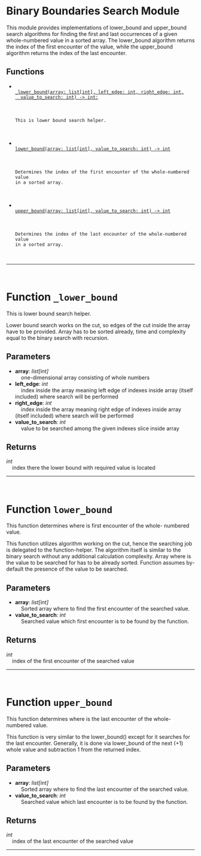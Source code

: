<h1>Binary Boundaries Search Module</h1>
  This module provides implementations of lower_bound and upper_bound search algorithms for finding the first and last occurrences of a given whole-numbered value in a sorted array. The lower_bound algorithm returns the index of the first encounter of the value, while the upper_bound algorithm returns the index of the last encounter.  
<h2>Functions</h2>
<ul>
<li> <a href='#function-_lower_bound'><code>
_lower_bound(array: list[int], left_edge: int, right_edge: int,
  value_to_search: int) -> int:
</code></a> <br>
&nbsp;&nbsp;&nbsp;&nbsp;

```
This is lower bound search helper.
```

<br></li>

<li> <a href='#function-lower_bound'><code>
lower_bound(array: list[int], value_to_search: int) -> int
</code></a> <br>
&nbsp;&nbsp;&nbsp;&nbsp;

```
Determines the index of the first encounter of the whole-numbered value
in a sorted array.
```

<br></li>

<li> <a href='#function-upper_bound'><code>
upper_bound(array: list[int], value_to_search: int) -> int
</code></a> <br>
&nbsp;&nbsp;&nbsp;&nbsp;

```
Determines the index of the last encounter of the whole-numbered value
in a sorted array.
```

<br></li>

</ul>

______________________________________________________________________

<div style="page-break-after: always; visibility: hidden"></div>
<br>
<h1 id="function-_lower_bound">
<strong>Function</strong>
<code>_lower_bound</code></h1>
This is lower bound search helper.

Lower bound search works on the cut,
so edges of the cut inside the array have to be provided.
Array has to be sorted already, time and complexity equal
to the binary search with recursion.

<h2>Parameters</h2>
<ul>
<li> <strong>array</strong>: <em>list[int]</em> <br>
&nbsp;&nbsp;&nbsp;&nbsp;one-dimensional array consisting of whole numbers <br></li>
<li> <strong>left_edge</strong>: <em>int</em> <br>
&nbsp;&nbsp;&nbsp;&nbsp;index inside the array meaning left edge of indexes inside array (itself included) where search will be performed <br></li>
<li> <strong>right_edge</strong>: <em>int</em> <br>
&nbsp;&nbsp;&nbsp;&nbsp;index inside the array meaning right edge of indexes inside array (itself included) where search will be performed <br></li>
<li> <strong>value_to_search</strong>: <em>int</em> <br>
&nbsp;&nbsp;&nbsp;&nbsp;value to be searched among the given indexes slice inside array <br></li>
</ul>
<h2>Returns</h2>
<em>int</em> <br>
&nbsp;&nbsp;&nbsp;&nbsp;index there the lower bound with required value is located <br>

______________________________________________________________________

<div style="page-break-after: always; visibility: hidden"></div>
<br>
<h1 id="function-lower_bound">
<strong>Function</strong>
<code>lower_bound</code></h1>
This function determines where is first encounter of the whole-
numbered value.

This function utilizes algorithm working on the cut, hence the
searching job is delegated to the function-helper. The algorithm
itself is similar to the binary search without any additional
calculation complexity.
Array where is the value to be searched for has to be already sorted.
Function assumes by-default the presence of the value to be searched.

<h2>Parameters</h2>
<ul>
<li> <strong>array</strong>: <em>list[int]</em> <br>
&nbsp;&nbsp;&nbsp;&nbsp;Sorted array where to find the first encounter of the searched value. <br></li>
<li> <strong>value_to_search</strong>: <em>int</em> <br>
&nbsp;&nbsp;&nbsp;&nbsp;Searched value which first encounter is to be found by the function. <br></li>
</ul>
<h2>Returns</h2>
<em>int</em> <br>
&nbsp;&nbsp;&nbsp;&nbsp;index of the first encounter of the searched value <br>

______________________________________________________________________

<div style="page-break-after: always; visibility: hidden"></div>
<br>
<h1 id="function-upper_bound">
<strong>Function</strong>
<code>upper_bound</code></h1>
This function determines where is the last encounter of the whole-
numbered value.

This function is very similar to the lower_bound() except for it
searches for the last encounter. Generally, it is done via
lower_bound of the next (+1) whole value and subtraction 1 from the
returned index.

<h2>Parameters</h2>
<ul>
<li> <strong>array</strong>: <em>list[int]</em> <br>
&nbsp;&nbsp;&nbsp;&nbsp;Sorted array where to find the last encounter of the searched value. <br></li>
<li> <strong>value_to_search</strong>: <em>int</em> <br>
&nbsp;&nbsp;&nbsp;&nbsp;Searched value which last encounter is to be found by the function. <br></li>
</ul>
<h2>Returns</h2>
<em>int</em> <br>
&nbsp;&nbsp;&nbsp;&nbsp;index of the last encounter of the searched value <br>

______________________________________________________________________
